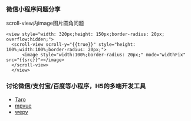 ### 微信小程序问题分享

scroll-view内image图片圆角问题

```
<view style="width: 320px;height: 150px;border-radius: 20px; overflow:hidden;">
  <scroll-view scroll-y="{{true}}" style="height: 100%;width:100%;border-radius: 20px;">
      <image style="width:100%;border-radius: 20px;" mode="widthFix" src="{{src}}"></image>
  </scroll-view>
  </view>
```

### 讨论微信/支付宝/百度等小程序，H5的多端开发工具

- [Taro](https://taro.aotu.io/)
- [mpvue](http://mpvue.com/)
- [wepy](https://tencent.github.io/wepy/)
